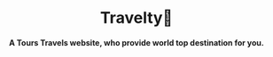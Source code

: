 <div align="center">
  <h1><strong>Travelty🧳</strong></h1>
  <h4>A Tours Travels website, who provide world top destination for you.</h4>
</div>
